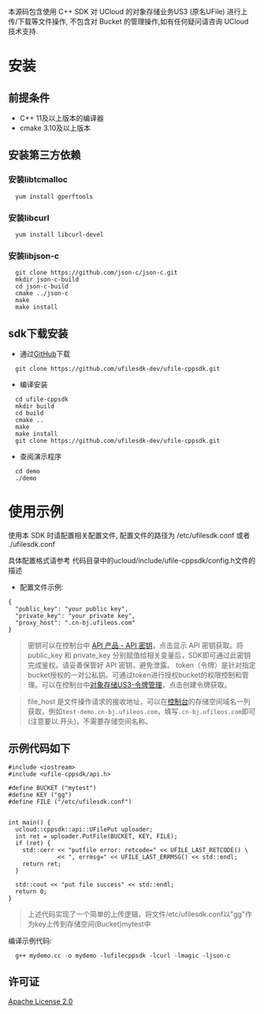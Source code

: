 本源码包含使用 C++ SDK 对 UCloud 的对象存储业务US3 (原名UFile) 进行上传/下载等文件操作,
不包含对 Bucket 的管理操作,如有任何疑问请咨询 UCloud 技术支持.  

# 安装

## 前提条件
* C++ 11及以上版本的编译器  
* cmake 3.10及以上版本

## 安装第三方依赖

### 安装libtcmalloc
```
  yum install gperftools
```

### 安装libcurl
```
  yum install libcurl-devel
```

### 安装libjson-c
```
  git clone https://github.com/json-c/json-c.git
  mkdir json-c-build
  cd json-c-build
  cmake ../json-c
  make
  make install
```

## sdk下载安装

- 通过[GitHub](https://github.com/ufilesdk-dev/ufile-cppsdk)下载
```
  git clone https://github.com/ufilesdk-dev/ufile-cppsdk.git
```

- 编译安装
```
  cd ufile-cppsdk
  mkdir build
  cd build
  cmake ..
  make
  make install
  git clone https://github.com/ufilesdk-dev/ufile-cppsdk.git
```

- 查阅演示程序
```
  cd demo
  ./demo
```

# 使用示例

使用本 SDK 时请配置相关配置文件, 配置文件的路径为 /etc/ufilesdk.conf 或者 ./ufilesdk.conf  

具体配置格式请参考 代码目录中的ucloud/include/ufile-cppsdk/config.h文件的描述  

- 配置文件示例:
```
{
  "public_key": "your public key",
  "private_key": "your private key",
  "proxy_host": ".cn-bj.ufileos.com"
}
```

> 密钥可以在控制台中 [API 产品 - API 密钥](https://console.ucloud.cn/uapi/apikey)，点击显示 API 密钥获取。将 public_key 和 private_key 分别赋值给相关变量后，SDK即可通过此密钥完成鉴权。请妥善保管好 API 密钥，避免泄露。 token（令牌）是针对指定bucket授权的一对公私钥。可通过token进行授权bucket的权限控制和管理。可以在控制台中[对象存储US3-令牌管理](https://console.ucloud.cn/ufile/token)，点击创建令牌获取。

> file_host 是文件操作请求的接收地址，可以在[控制台](https://console.ucloud.cn/ufile/ufile)的存储空间域名一列获取，例如`test-demo.cn-bj.ufileos.com`，填写`.cn-bj.ufileos.com`即可(注意要以.开头)，不需要存储空间名称。  

## 示例代码如下

```
#include <iostream>
#include <ufile-cppsdk/api.h>

#define BUCKET ("mytest")
#define KEY ("gg")
#define FILE ("/etc/ufilesdk.conf")


int main() {
  ucloud::cppsdk::api::UFilePut uploader;
  int ret = uploader.PutFile(BUCKET, KEY, FILE);
  if (ret) {
    std::cerr << "putfile error: retcode=" << UFILE_LAST_RETCODE() \
              << ", errmsg=" << UFILE_LAST_ERRMSG() << std::endl;
    return ret;
  }

  std::cout << "put file success" << std::endl;
  return 0;
}
```

> 上述代码实现了一个简单的上传逻辑，将文件/etc/ufilesdk.conf以"gg"作为key上传到存储空间(Bucket)mytest中

编译示例代码:  
```
  g++ mydemo.cc -o mydemo -lufilecppsdk -lcurl -lmagic -ljson-c
```
## 许可证
[Apache License 2.0](https://www.apache.org/licenses/LICENSE-2.0.html)   
